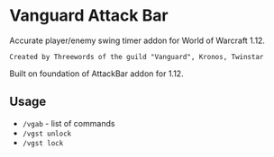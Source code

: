 # Vanguard Attack Bar

Accurate player/enemy swing timer addon for World of Warcraft 1.12.

`Created by Threewords of the guild "Vanguard", Kronos, Twinstar`

Built on foundation of AttackBar addon for 1.12.

## Usage

* `/vgab` - list of commands
* `/vgst unlock`
* `/vgst lock`